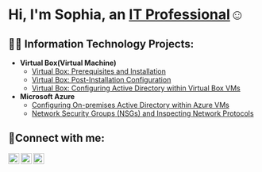 <h1>Hi, I'm Sophia, an <a href="https://linkedin.com/in/lsophia-torres-/">IT Professional</a>☺</h1>

<h2>👨‍💻 Information Technology Projects:</h2>

- <b>Virtual Box(Virtual Machine)</b>
  - [Virtual Box: Prerequisites and Installation](https://github.com/Sophia-Torres/VirtualBox-prereqs)
  - [Virtual Box: Post-Installation Configuration](https://github.com/Sophia-Torres/VirtualBox-postinstall)
  - [Virtual Box: Configuring Active Directory within Virtual Box VMs](https://github.com/Sophia-Torres/VirtualBox-ActiveDirectory)
- <b>Microsoft Azure</b>
  - [Configuring On-premises Active Directory within Azure VMs](https://github.com/Sophia-Torres/configure-ad)
  - [Network Security Groups (NSGs) and Inspecting Network Protocols](https://github.com/Sophia-Torres/azure-network-protocols)

<h2>🤳Connect with me:</h2>

[<img align="left" alt="Josh | Twitter" width="22px" src="https://cdn.jsdelivr.net/npm/simple-icons@v3/icons/twitter.svg" />][twitter]
[<img align="left" alt="Josh | LinkedIn" width="22px" src="https://cdn.jsdelivr.net/npm/simple-icons@v3/icons/linkedin.svg" />][linkedin]
[<img align="left" alt="Josh | Instagram" width="22px" src="https://cdn.jsdelivr.net/npm/simple-icons@v3/icons/instagram.svg" />][instagram]

[twitter]: https://twitter.com/Josh
[instagram]: https://www.instagram.com/Josh
[linkedin]: https://linkedin.com/in/Josh
